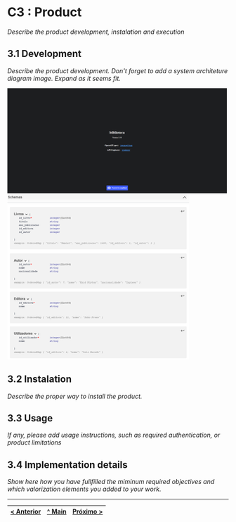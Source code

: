 # C3 : Product

_Describe the product development, instalation and execution_

## 3.1 Development

_Describe the product development. Don't forget to add a system architeture diagram image. Expand as it seems fit._

![System architecture](images/localhost.png)
![System architecture](images/schemas.png)

## 3.2 Instalation

_Describe the proper way to install the product._

## 3.3 Usage

_If any, please add usage instructions, such as required authentication, or product limitations_

## 3.4 Implementation details

_Show here how you have fullfilled the miminum required objectives and which valorization elements you added to your work._


---
[< Anterior](c2.md) | [^ Main](../../../) | [Próximo >](c4.md)
:--- | :---: | ---: 